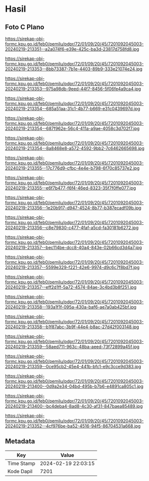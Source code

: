 # Hasil

## Foto C Plano

https://sirekap-obj-formc.kpu.go.id/feb0/pemilu/pdpr/72/01/09/20/45/7201092045003-20240219-213351--a2a074f6-e39e-425c-ba3d-23817d758fd8.jpg

https://sirekap-obj-formc.kpu.go.id/feb0/pemilu/pdpr/72/01/09/20/45/7201092045003-20240219-213353--8bb73387-7b1e-4403-89b9-333e21074e24.jpg

https://sirekap-obj-formc.kpu.go.id/feb0/pemilu/pdpr/72/01/09/20/45/7201092045003-20240219-213353--975a98db-9eed-44f7-8456-5f06fe4a9ca4.jpg

https://sirekap-obj-formc.kpu.go.id/feb0/pemilu/pdpr/72/01/09/20/45/7201092045003-20240219-213354--685a51aa-31c1-4b77-b669-e31c0439697d.jpg

https://sirekap-obj-formc.kpu.go.id/feb0/pemilu/pdpr/72/01/09/20/45/7201092045003-20240219-213354--687f962e-56c4-411a-a9ae-4058c3d702f7.jpg

https://sirekap-obj-formc.kpu.go.id/feb0/pemilu/pdpr/72/01/09/20/45/7201092045003-20240219-213354--8a8468e8-a572-4592-9bb2-7c6462665698.jpg

https://sirekap-obj-formc.kpu.go.id/feb0/pemilu/pdpr/72/01/09/20/45/7201092045003-20240219-213355--17c776d9-cfbc-4e4e-b798-6f70c85737e2.jpg

https://sirekap-obj-formc.kpu.go.id/feb0/pemilu/pdpr/72/01/09/20/45/7201092045003-20240219-213355--e6f7b477-f6f4-46ed-8323-35f7f0ffe077.jpg

https://sirekap-obj-formc.kpu.go.id/feb0/pemilu/pdpr/72/01/09/20/45/7201092045003-20240219-213356--1e20b917-d947-4524-8b77-b387ecadf09b.jpg

https://sirekap-obj-formc.kpu.go.id/feb0/pemilu/pdpr/72/01/09/20/45/7201092045003-20240219-213356--c8e79830-c477-4faf-a5cd-fa30181b6272.jpg

https://sirekap-obj-formc.kpu.go.id/feb0/pemilu/pdpr/72/01/09/20/45/7201092045003-20240219-213357--bec114be-dcc8-40a4-843e-02b66cd3d4a7.jpg

https://sirekap-obj-formc.kpu.go.id/feb0/pemilu/pdpr/72/01/09/20/45/7201092045003-20240219-213357--5599e329-f221-42e6-9974-d9c6c7f8bd7f.jpg

https://sirekap-obj-formc.kpu.go.id/feb0/pemilu/pdpr/72/01/09/20/45/7201092045003-20240219-213357--eff2d1ff-5a72-4574-84ae-3c4bd3b8f251.jpg

https://sirekap-obj-formc.kpu.go.id/feb0/pemilu/pdpr/72/01/09/20/45/7201092045003-20240219-213358--193a1f1f-095a-430a-baf6-ae7a0ab425bf.jpg

https://sirekap-obj-formc.kpu.go.id/feb0/pemilu/pdpr/72/01/09/20/45/7201092045003-20240219-213358--b1f87abc-3b9f-44e4-b8ac-27d42f003148.jpg

https://sirekap-obj-formc.kpu.go.id/feb0/pemilu/pdpr/72/01/09/20/45/7201092045003-20240219-213359--58aed711-963c-48ba-aeed-73f72899a45f.jpg

https://sirekap-obj-formc.kpu.go.id/feb0/pemilu/pdpr/72/01/09/20/45/7201092045003-20240219-213359--0ce95cb2-45e4-441b-bfc1-e9c3cce9d383.jpg

https://sirekap-obj-formc.kpu.go.id/feb0/pemilu/pdpr/72/01/09/20/45/7201092045003-20240219-213400--0d9a2e34-04bd-495b-b7b6-e4891ca805c1.jpg

https://sirekap-obj-formc.kpu.go.id/feb0/pemilu/pdpr/72/01/09/20/45/7201092045003-20240219-213400--bc4deba4-8ad8-4c30-af31-847baea85489.jpg

https://sirekap-obj-formc.kpu.go.id/feb0/pemilu/pdpr/72/01/09/20/45/7201092045003-20240219-213352--4cf976be-ba52-4516-94f5-86704531a668.jpg


## Metadata

| Key        | Value               |
| ---------- | ------------------- |
| Time Stamp | 2024-02-19 22:03:15 |
| Kode Dapil | 7201                |



